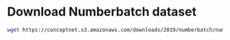 # Download Numberbatch dataset

```bash
wget https://conceptnet.s3.amazonaws.com/downloads/2019/numberbatch/numberbatch-en-19.08.txt.gz
```
